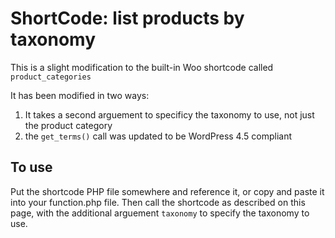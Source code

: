 # ShortCode: list products by taxonomy

This is a slight modification to the built-in Woo shortcode called `product_categories`

It has been modified in two ways:
1. It takes a second arguement to specificy the taxonomy to use, not just the product category
2. the `get_terms()` call was updated to be WordPress 4.5 compliant


## To use
Put the shortcode PHP file somewhere and reference it, or copy and paste it into your function.php file. Then call the shortcode as described on this page, with the additional arguement `taxonomy` to specify the taxonomy to use.



